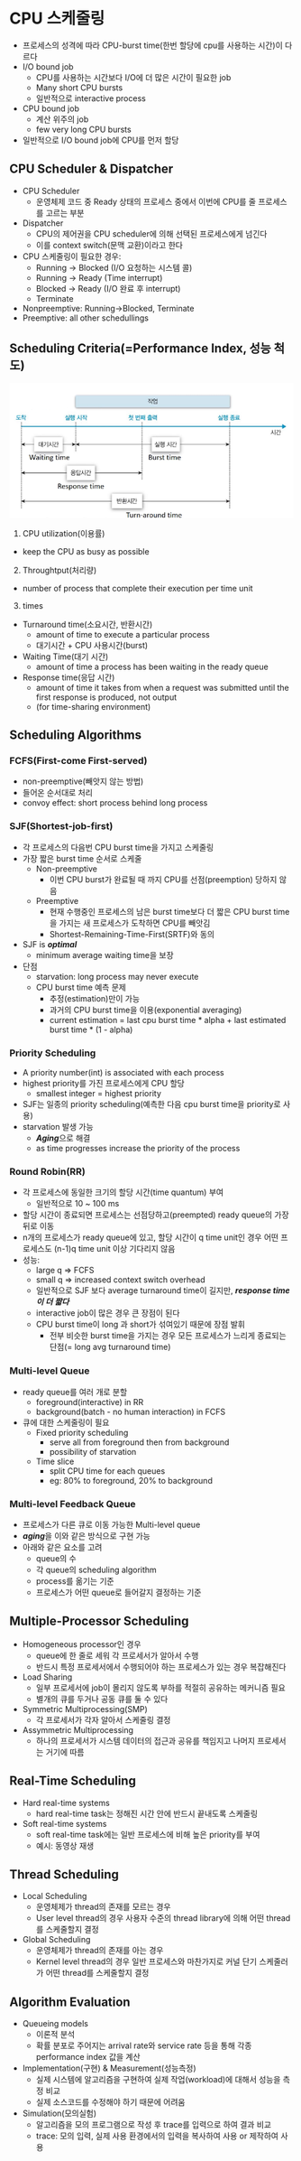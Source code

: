 # CPU 스케줄링
- 프로세스의 성격에 따라 CPU-burst time(한번 할당에 cpu를 사용하는 시간)이 다르다
- I/O bound job
  - CPU를 사용하는 시간보다 I/O에 더 많은 시간이 필요한 job
  - Many short CPU bursts
  - 일반적으로 interactive process
- CPU bound job
  - 계산 위주의 job
  - few very long CPU bursts
- 일반적으로 I/O bound job에 CPU를 먼저 할당

## CPU Scheduler & Dispatcher
- CPU Scheduler
  - 운영체제 코드 중 Ready 상태의 프로세스 중에서 이번에 CPU를 줄 프로세스를 고르는 부분
- Dispatcher
  - CPU의 제어권을 CPU scheduler에 의해 선택된 프로세스에게 넘긴다
  - 이를 context switch(문맥 교환)이라고 한다
- CPU 스케줄링이 필요한 경우:
  - Running -> Blocked (I/O 요청하는 시스템 콜)
  - Running -> Ready (Time interrupt)
  - Blocked -> Ready (I/O 완료 후 interrupt)
  - Terminate
- Nonpreemptive: Running->Blocked, Terminate
- Preemptive: all other schedullings

## Scheduling Criteria(=Performance Index, 성능 척도)
![cpu_scheduling](./05_CPU_scheduling.png)
1. CPU utilization(이용률)
  - keep the CPU as busy as possible
2. Throughtput(처리량)
  - number of process that complete their execution per time unit
3. times
- Turnaround time(소요시간, 반환시간)
  - amount of time to execute a particular process
  - 대기시간 + CPU 사용시간(burst)
- Waiting Time(대기 시간)
  - amount of time a process has been waiting in the ready queue
- Response time(응답 시간)
  - amount of time it takes from when a request was submitted until the first response is produced, not output
  - (for time-sharing environment)

## Scheduling Algorithms
### FCFS(First-come First-served)
- non-preemptive(빼앗지 않는 방법)
- 들어온 순서대로 처리
- convoy effect: short process behind long process
### SJF(Shortest-job-first)
- 각 프로세스의 다음번 CPU burst time을 가지고 스케줄링
- 가장 짧은 burst time 순서로 스케줄
  - Non-preemptive
    - 이번 CPU burst가 완료될 때 까지 CPU를 선점(preemption) 당하지 않음
  - Preemptive
    - 현재 수행중인 프로세스의 남은 burst time보다 더 짧은 CPU burst time을 가지는 새 프로세스가 도착하면 CPU를 빼앗김
    - Shortest-Remaining-Time-First(SRTF)와 동의
- SJF is ***optimal***
  - minimum average waiting time을 보장
- 단점
  - starvation: long process may never execute
  - CPU burst time 예측 문제
    - 추정(estimation)만이 가능
    - 과거의 CPU burst time을 이용(exponential averaging)
    - current estimation = last cpu burst time * alpha + last estimated burst time * (1 - alpha)
### Priority Scheduling
- A priority number(int) is associated with each process
- highest priority를 가진 프로세스에게 CPU 할당
  - smallest integer = highest priority
- SJF는 일종의 priority scheduling(예측한 다음 cpu burst time을 priority로 사용)
- starvation 발생 가능
  - ***Aging***으로 해결
  - as time progresses increase the priority of the process
### Round Robin(RR)
- 각 프로세스에 동일한 크기의 할당 시간(time quantum) 부여
  - 일반적으로 10 ~ 100 ms
- 할당 시간이 종료되면 프로세스는 선점당하고(preempted) ready queue의 가장 뒤로 이동
- n개의 프로세스가 ready queue에 있고, 할당 시간이 q time unit인 경우 어떤 프로세스도 (n-1)q time unit 이상 기다리지 않음
- 성능:
  - large q => FCFS
  - small q => increased context switch overhead
  - 일반적으로 SJF 보다 average turnaround time이 길지만, ***response time이 더 짧다***
  - interactive job이 많은 경우 큰 장점이 된다
  - CPU burst time이 long 과 short가 섞여있기 때문에 장점 발휘
    - 전부 비슷한 burst time을 가지는 경우 모든 프로세스가 느리게 종료되는 단점(= long avg turnaround time)
### Multi-level Queue
- ready queue를 여러 개로 분할
  - foreground(interactive) in RR
  - background(batch - no human interaction) in FCFS
- 큐에 대한 스케줄링이 필요
  - Fixed priority scheduling
    - serve all from foreground then from background
    - possibility of starvation
  - Time slice
    - split CPU time for each queues
    - eg: 80% to foreground, 20% to background
### Multi-level Feedback Queue
- 프로세스가 다른 큐로 이동 가능한 Multi-level queue
- ***aging***을 이와 같은 방식으로 구현 가능
- 아래와 같은 요소를 고려
  - queue의 수
  - 각 queue의 scheduling algorithm
  - process를 옮기는 기준
  - 프로세스가 어떤 queue로 들어갈지 결정하는 기준 
## Multiple-Processor Scheduling
- Homogeneous processor인 경우
  - queue에 한 줄로 세워 각 프로세서가 알아서 수행
  - 반드시 특정 프로세서에서 수행되어야 하는 프로세스가 있는 경우 복잡해진다
- Load Sharing
  - 일부 프로세서에 job이 몰리지 않도록 부하를 적절히 공유하는 메커니즘 필요
  - 별개의 큐를 두거나 공동 큐를 둘 수 있다
- Symmetric Multiprocessing(SMP)
  - 각 프로세서가 각자 알아서 스케줄링 결정
- Assymmetric Multiprocessing
  - 하나의 프로세서가 시스템 데이터의 접근과 공유를 책임지고 나머지 프로세서는 거기에 따름
## Real-Time Scheduling
- Hard real-time systems
  - hard real-time task는 정해진 시간 안에 반드시 끝내도록 스케줄링
- Soft real-time systems
  - soft real-time task에는 일반 프로세스에 비해 높은 priority를 부여
  - 예시: 동영상 재생
## Thread Scheduling
- Local Scheduling
  - 운영체제가 thread의 존재를 모르는 경우
  - User level thread의 경우 사용자 수준의 thread library에 의해 어떤 thread를 스케줄할지 결정
- Global Scheduling
  - 운영체제가 thread의 존재를 아는 경우
  - Kernel level thread의 경우 일반 프로세스와 마찬가지로 커널 단기 스케줄러가 어떤 thread를 스케줄할지 결정

## Algorithm Evaluation
- Queueing models
  - 이론적 분석
  - 확률 분포로 주어지는 arrival rate와 service rate 등을 통해 각종 performance index 값을 계산
- Implementation(구현) & Measurement(성능측정)
  - 실제 시스템에 알고리즘을 구현하여 실제 작업(workload)에 대해서 성능을 측정 비교
  - 실제 소스코드를 수정해야 하기 때문에 어려움
- Simulation(모의실험)
  - 알고리즘을 모의 프로그램으로 작성 후 trace를 입력으로 하여 결과 비교
  - trace: 모의 입력, 실제 사용 환경에서의 입력을 복사하여 사용 or 제작하여 사용